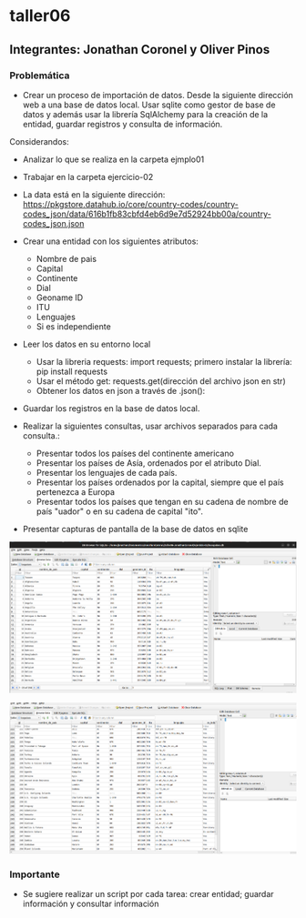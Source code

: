 # taller06

## Integrantes: Jonathan Coronel y Oliver Pinos

### Problemática

* Crear un proceso de importación de datos. Desde la siguiente dirección web a una base de datos local. Usar sqlite como gestor de base de datos y además usar la librería SqlAlchemy para la creación de la entidad, guardar registros y consulta de información.

Considerandos:
* Analizar lo que se realiza en la carpeta ejmplo01
* Trabajar en la carpeta ejercicio-02
* La data está en la siguiente dirección: https://pkgstore.datahub.io/core/country-codes/country-codes_json/data/616b1fb83cbfd4eb6d9e7d52924bb00a/country-codes_json.json

* Crear una entidad con los siguientes atributos:
	* Nombre de pais
	* Capital
	* Continente
	* Dial
	* Geoname ID
	* ITU
	* Lenguajes
	* Si es independiente

* Leer los datos en su entorno local
	* Usar la libreria requests: import requests; primero instalar la librería: pip install requests
	* Usar el método get: requests.get(dirección del archivo json en str)
	* Obtener los datos en json a través de .json():  

* Guardar los registros en la base de datos local.
* Realizar la siguientes consultas, usar archivos separados para cada consulta.:
	* Presentar todos los países del continente americano
	* Presentar los países de Asía, ordenados por el atributo Dial.
	* Presentar los lenguajes de cada país.
	* Presentar los países ordenados por la capital, siempre que el país pertenezca a Europa
	* Presentar todos los países que tengan en su cadena de nombre de país "uador" o en su cadena de capital "ito".

* Presentar capturas de pantalla de la base de datos en sqlite
<div>
<p style = 'text-align:center;'>
<img src="https://github.com/PlataformasWeb-P-AA2024/taller06-JonathanCoronel/blob/main/imagenes/Imagen_base.png" width="800px">
</p>
</div>

<div>
<p style = 'text-align:center;'>
<img src="https://github.com/PlataformasWeb-P-AA2024/taller06-JonathanCoronel/blob/main/imagenes/Imagen_base2.png" width="800px">
</p>
</div>

### Importante
* Se sugiere realizar un script por cada tarea: crear entidad; guardar información y consultar información
